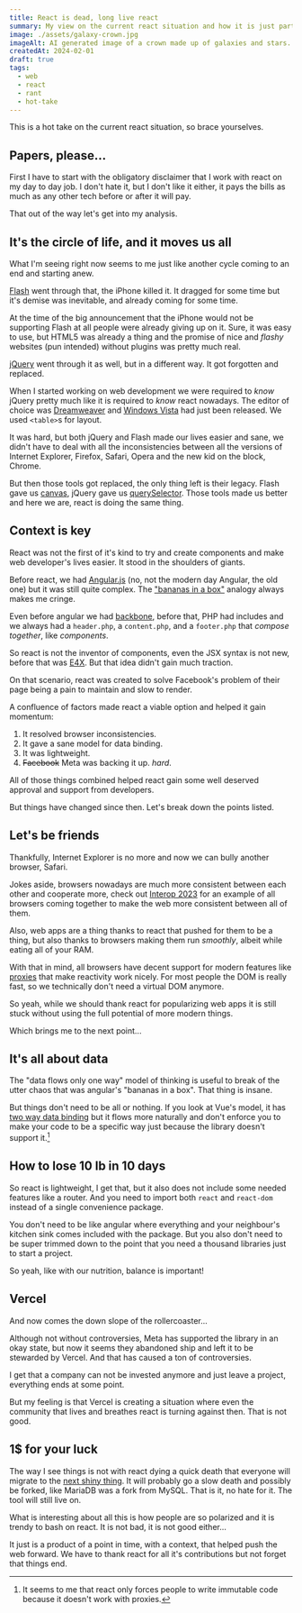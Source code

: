 ```yaml
---
title: React is dead, long live react
summary: My view on the current react situation and how it is just part of a cycle.
image: ./assets/galaxy-crown.jpg
imageAlt: AI generated image of a crown made up of galaxies and stars. The background is made of a city skyline in the vaporwave style. Lines move to the crown
createdAt: 2024-02-01
draft: true
tags:
  - web
  - react
  - rant
  - hot-take
---
```

This is a hot take on the current react situation, so brace yourselves.

## Papers, please...

First I have to start with the obligatory disclaimer that I work with react on my day to day job. I don't hate it, but I don't like it either, it pays the bills as much as any other tech before or after it will pay.

That out of the way let's get into my analysis.

## It's the circle of life, and it moves us all

What I'm seeing right now seems to me just like another cycle coming to an end and starting anew.

[Flash](https://en.wikipedia.org/wiki/Adobe_Flash) went through that, the iPhone killed it. It dragged for some time but it's demise was inevitable, and already coming for some time.

At the time of the big announcement that the iPhone would not be supporting Flash at all people were already giving up on it. Sure, it was easy to use, but HTML5 was already a thing and the promise of nice and _flashy_ websites (pun intended) without plugins was pretty much real.

[jQuery](https://jquery.com/) went through it as well, but in a different way. It got forgotten and replaced.

When I started working on web development we were required to _know_ jQuery pretty much like it is required to _know_ react nowadays. The editor of choice was [Dreamweaver](https://en.wikipedia.org/wiki/Adobe_Dreamweaver) and [Windows Vista](https://en.wikipedia.org/wiki/Windows_Vista) had just been released. We used `<table>`s for layout.

It was hard, but both jQuery and Flash made our lives easier and sane, we didn't have to deal with all the inconsistencies between all the versions of Internet Explorer, Firefox, Safari, Opera and the new kid on the block, Chrome.

But then those tools got replaced, the only thing left is their legacy. Flash gave us [canvas](https://developer.mozilla.org/en-US/docs/Web/API/Canvas_API), jQuery gave us [querySelector](https://developer.mozilla.org/en-US/docs/Web/API/Document/querySelector). Those tools made us better and here we are, react is doing the same thing.

## Context is key

React was not the first of it's kind to try and create components and make web developer's lives easier. It stood in the shoulders of giants.

Before react, we had [Angular.js](https://en.wikipedia.org/wiki/AngularJS) (no, not the modern day Angular, the old one) but it was still quite complex. The ["bananas in a box"](https://angular.io/guide/two-way-binding) analogy always makes me cringe.

Even before angular we had [backbone](https://backbonejs.org/), before that, PHP had includes and we always had a `header.php`, a `content.php`, and a `footer.php` that _compose together_, like _components_.

So react is not the inventor of components, even the JSX syntax is not new, before that was [E4X](https://en.wikipedia.org/wiki/ECMAScript_for_XML). But that idea didn't gain much traction.

On that scenario, react was created to solve Facebook's problem of their page being a pain to maintain and slow to render.

A confluence of factors made react a viable option and helped it gain momentum:
1. It resolved browser inconsistencies.
2. It gave a sane model for data binding.
3. It was lightweight.
4. ~~Facebook~~ Meta was backing it up. _hard_.

All of those things combined helped react gain some well deserved approval and support from developers.

But things have changed since then. Let's break down the points listed.

## Let's be friends

Thankfully, Internet Explorer is no more and now we can bully another browser, Safari.

Jokes aside, browsers nowadays are much more consistent between each other and cooperate more, check out [Interop 2023](https://wpt.fyi/interop-2023) for an example of all browsers coming together to make the web more consistent between all of them.

Also, web apps are a thing thanks to react that pushed for them to be a thing, but also thanks to browsers making them run _smoothly_, albeit while eating all of your RAM.

With that in mind, all browsers have decent support for modern features like [proxies](https://developer.mozilla.org/en-US/docs/Web/JavaScript/Reference/Global_Objects/Proxy) that make reactivity work nicely. For most people the DOM is really fast, so we technically don't need a virtual DOM anymore.

So yeah, while we should thank react for popularizing web apps it is still stuck without using the full potential of more modern things.

Which brings me to the next point...

## It's all about data

The "data flows only one way" model of thinking is useful to break of the utter chaos that was angular's "bananas in a box". That thing is insane.

But things don't need to be all or nothing. If you look at Vue's model, it has [two way data binding](https://vuejs.org/guide/essentials/forms) but it flows more naturally and don't enforce you to make your code to be a specific way just because the library doesn't support it.[^1]

## How to lose 10 lb in 10 days

So react is lightweight, I get that, but it also does not include some needed features like a router. And you need to import both `react` and `react-dom` instead of a single convenience package.

You don't need to be like angular where everything and your neighbour's kitchen sink comes included with the package. But you also don't need to be super trimmed down to the point that you need a thousand libraries just to start a project.

So yeah, like with our nutrition, balance is important!

## Vercel

And now comes the down slope of the rollercoaster...

Although not without controversies, Meta has supported the library in an okay state, but now it seems they abandoned ship and left it to be stewarded by Vercel. And that has caused a ton of controversies.

I get that a company can not be invested anymore and just leave a project, everything ends at some point.

But my feeling is that Vercel is creating a situation where even the community that lives and breathes react is turning against then. That is not good.

## 1$ for your luck

The way I see things is not with react dying a quick death that everyone will migrate to the [next shiny thing](https://en.wikipedia.org/wiki/Shiny_object_syndrome). It will probably go a slow death and possibly be forked, like MariaDB was a fork from MySQL. That is it, no hate for it. The tool will still live on.

What is interesting about all this is how people are so polarized and it is trendy to bash on react. It is not bad, it is not good either...

It just is a product of a point in time, with a context, that helped push the web forward. We have to thank react for all it's contributions but not forget that things end.

[^1]: It seems to me that react only forces people to write immutable code because it doesn't work with proxies.